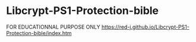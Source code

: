 # Libcrypt-PS1-Protection-bible

FOR EDUCATIONNAL PURPOSE ONLY
 https://red-j.github.io/Libcrypt-PS1-Protection-bible/index.htm
